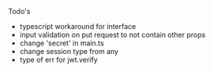 Todo's

- typescript workaround for interface
- input validation on put request to not contain other props
- change 'secret' in main.ts
- change session type from any
- type of err for jwt.verify